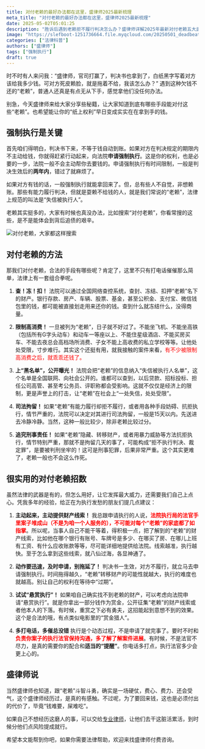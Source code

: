 ```yaml
---
title: 对付老赖的最好办法都在这里，盛律师2025最新梳理
meta_title: "对付老赖的最好办法都在这里，盛律师2025最新梳理"
date: 2025-05-02T05:01:25
description: "胜诉后遇到老赖拒不履行判决怎么办？盛律师详解2025年最新对付老赖五大武器：强制执行查封冻结财产、限制高消费、失信黑名单曝光、司法拘留及刑事追责。文章提供四大实用技巧：主动提供财产线索、及时申请执行、尝试悬赏执行和保持与执行法官沟通，帮您突破执行难题，让胜诉权利真正落袋为安。附真实案例与法律解析。"
image: "https://slefboot-1251736664.file.myqcloud.com/20250501_deadbeats_cover.webp"
categories: ["法律科普"]
authors: ["盛律师"]
tags: ["强制执行"]
draft: true
---
```


时不时有人来问我：“盛律师，官司打赢了，判决书也拿到了，白纸黑字写着对方该给我多少钱。可对方死皮赖脸，就是拖着不给，我该怎么办？” 遇到这种欠钱不还的“老赖”，普通人还真是有点无从下手，感觉拿他们没任何办法。

别急，今天盛律师来给大家分享些秘籍，让大家知道到底有哪些手段能对付这些“老赖”。也希望能让你的“纸上权利”早日变成实实在在拿到手的钱。

## 强制执行是关键

首先咱们得明白，判决书下来，不等于钱自动到账。如果对方在判决规定的期限内不主动给钱，你就得赶紧行动起来，向法院**申请强制执行**。这是你的权利，也是必要的一步，法院一般不会主动帮你去要钱的。申请强制执行有时间限制，一般是判决生效后的**两年内**，错过了就麻烦了。

如果对方有钱的话，一般强制执行就能拿回来了。但，总有些人不自觉，非想赖账。那些有能力履行判决，但就是耍赖不给钱的人，就是我们常说的“老赖”，法律上规范的叫法是“失信被执行人”。

老赖其实挺多的，大家有时候也真没办法，比如搜索“对付老赖”，你看常搜的这些，是不是能体会到背后追债的艰辛。

![对付老赖，大家都这样搜索](https://slefboot-1251736664.file.myqcloud.com/20250501_deadbeats_cover.webp)

## 对付老赖的方法

那我们对付老赖，合法的手段有哪些呢？肯定了，这里不只有打电话催催那么简单，法律上有一套组合拳呢。

1.  **查！冻！扣！** 法院可以通过全国网络查控系统，查封、冻结、扣押“老赖”名下的财产。银行存款、房产、车辆、股票、基金，甚至公积金、支付宝、微信钱包里的钱，都可能被直接划走用来还你的钱。查到什么就冻结什么，没得商量。

2.  **限制高消费！** 一旦被列为“老赖”，日子就不好过了。不能坐飞机、不能坐高铁（包括所有G字头动车）和动车一等座以上、不能住星级酒店、不能买房买车、不能去夜总会高档场所消费、子女不能上高收费的私立学校等等。让他处处受限，寸步难行。其实这个还挺有用，就我接触的案件来看，<span style="color: red;">有不少被限制高消费之后，就乖乖还钱了。</span>

3.  **上“黑名单”，公开曝光！** 法院会把“老赖”的信息纳入“失信被执行人名单”，这个名单是全国联网、向社会公开的。谁都可以查到，以后贷款、招标投标、担任公司高管、甚至考公务员、评职称都会受影响。这就不仅仅是经济上的限制，更是声誉上的打击，让“老赖”在社会上“一处失信，处处受限”。

4.  **司法拘留！** 如果“老赖”有能力履行却拒不履行，或者用各种手段妨碍、抗拒执行，情节严重的，法院可以决定对其进行司法拘留，一般是15天以内。先送进去冷静冷静。当然，这种一般比较少，除非老赖比较过分。

5.  **追究刑事责任！** 如果“老赖”隐藏、转移财产，或者用暴力威胁等方法抗拒执行，情节特别严重，那就不是拘留几天的事了，可能构成“拒不执行判决、裁定罪”，是要被判刑坐牢的！这可是刑事犯罪，后果非常严重。这个其实更难了，老赖一般也不会这么作死。

## 很实用的对付老赖招数

虽然法律的武器是有的，但怎么用好，让它发挥最大威力，还需要我们自己上点心。凭我多年的经验，给正在为执行发愁的朋友们提几点建议：

1. **主动起来，主动提供财产线索！** 我总跟申请执行的人说，**<span style="color: red;">法院执行局的法官手里案子堆成山（不是为咱一个人服务的），不可能对每个“老赖”的家底都了如指掌</span>**。所以呢，当事人自己不能干等着，得积极一点，把了解到的“老赖”的财产线索，比如他在哪个银行有账号、车牌号是多少、在哪买了房、在哪儿上班有工资、有什么应收账款等等，尽可能详细地提供给法院。线索越准，执行越快。至于怎么拿到这些线索，就八仙过海，各显神通了。

2. **动作要迅速，及时申请，别拖延了！** 判决书一生效，对方不履行，就立马去申请强制执行。时间拖得越久，“老赖”转移财产的可能性就越大，执行的难度也就越高。别让自己的权利在等待中“过期”。

3. **试试“悬赏执行”！** 如果咱自己确实找不到老赖的财产，可以考虑向法院申请“悬赏执行”。就是你拿出一部分钱作为赏金，公开征集“老赖”的财产线索或者他本人的下落。有时候，重赏之下必有勇夫，这招能起到意想不到的效果。这个是合法的哦，有点类似电影里的“赏金猎人”。

4. **多打电话，多催总没错** 执行是个动态过程，不是申请了就完事了。要时不时和 **<span style="color: red;">负责你案子的执行法官保持沟通，多了解了解案件进展</span>**。有时候，不是法官不尽力，是真的需要你的配合和**适当的“提醒”**。你电话多打点，执行法官多少会更上心的。

## 盛律师说

当然盛律师也知道，跟“老赖”斗智斗勇，确实是一场硬仗，费心、费力、还会受气，这个盛律师经历过，是真的有感触。不过呢，为了要回来钱，这也是必须付出的代价了，毕竟“钱难要，屎难吃”。

如果自己不想经历这磨人的事，可以交给[专业律师](https://shenglvshi.cn/contact)，让他们去干这脏活累活，到时候分他们点风险提成就行。

希望本文能帮到你吧，如果你需要法律帮助，欢迎来找盛律师付费咨询。